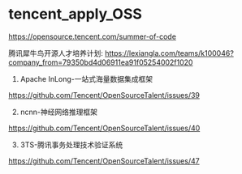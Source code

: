 # tencent_apply_OSS

https://opensource.tencent.com/summer-of-code

腾讯犀牛鸟开源人才培养计划: https://lexiangla.com/teams/k100046?company_from=79350bd4d06911ea91f05254002f1020

1. Apache InLong-一站式海量数据集成框架

https://github.com/Tencent/OpenSourceTalent/issues/39



2. ncnn-神经网络推理框架

https://github.com/Tencent/OpenSourceTalent/issues/40



3. 3TS-腾讯事务处理技术验证系统

https://github.com/Tencent/OpenSourceTalent/issues/47